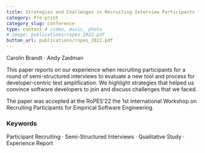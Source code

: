 ```yaml
---
title: Strategies and Challenges in Recruiting Interview Participants for a Qualitative Evaluation
category: Pre-print
category_slug: conference
type: content # video, music, photo
# image: publications/ropes_2022.pdf
button_url: publications/ropes_2022.pdf
---
```


Carolin Brandt · Andy Zaidman

This paper reports on our experience when recruiting participants for a round of semi-structured interviews to evaluate a new tool and process for developer-centric test amplification. We highlight strategies that helped us convince software developers to join and discuss challenges that we faced.

The paper was accepted at the RoPES'22 the 1st International Workshop on Recruiting Participants for Empirical Software Engineering.

### Keywords
Participant Recruiting · Semi-Structured Interviews · Qualitative Study · Experience Report
